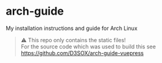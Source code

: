 # arch-guide
My installation instructions and guide for Arch Linux

> ⚠️ This repo only contains the static files!  
> For the source code which was used to build this see https://github.com/D3SOX/arch-guide-vuepress